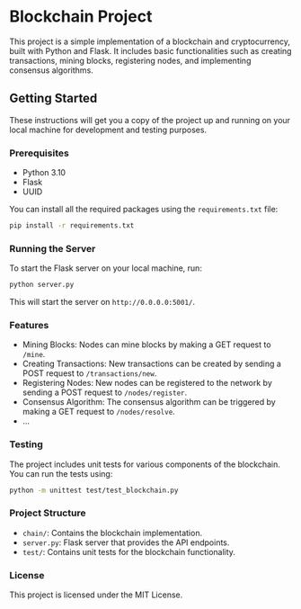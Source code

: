 # Blockchain Project

This project is a simple implementation of a blockchain and cryptocurrency, built with Python and Flask. It includes basic functionalities such as creating transactions, mining blocks, registering nodes, and implementing consensus algorithms.

## Getting Started

These instructions will get you a copy of the project up and running on your local machine for development and testing purposes.

### Prerequisites

- Python 3.10
- Flask
- UUID

You can install all the required packages using the `requirements.txt` file:

```sh
pip install -r requirements.txt
```

### Running the Server

To start the Flask server on your local machine, run:

```sh
python server.py
```

This will start the server on `http://0.0.0.0:5001/`.

### Features
- Mining Blocks: Nodes can mine blocks by making a GET request to `/mine`.
- Creating Transactions: New transactions can be created by sending a POST request to `/transactions/new`.
- Registering Nodes: New nodes can be registered to the network by sending a POST request to `/nodes/register`.
- Consensus Algorithm: The consensus algorithm can be triggered by making a GET request to `/nodes/resolve`.
- ...

### Testing

The project includes unit tests for various components of the blockchain. You can run the tests using:

```sh
python -m unittest test/test_blockchain.py
```

### Project Structure

- `chain/`: Contains the blockchain implementation.
- `server.py`: Flask server that provides the API endpoints.
- `test/`: Contains unit tests for the blockchain functionality.

### License

This project is licensed under the MIT License.
